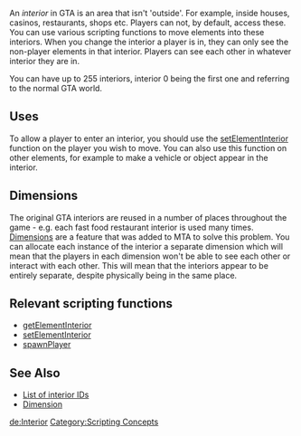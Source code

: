 An *interior* in GTA is an area that isn't 'outside'. For example, inside houses, casinos, restaurants, shops etc. Players can not, by default, access these. You can use various scripting functions to move elements into these interiors. When you change the interior a player is in, they can only see the non-player elements in that interior. Players can see each other in whatever interior they are in.

You can have up to 255 interiors, interior 0 being the first one and referring to the normal GTA world.

Uses
----

To allow a player to enter an interior, you should use the [setElementInterior](/setElementInterior.md "wikilink") function on the player you wish to move. You can also use this function on other elements, for example to make a vehicle or object appear in the interior.

Dimensions
----------

The original GTA interiors are reused in a number of places throughout the game - e.g. each fast food restaurant interior is used many times. [Dimensions](/Dimension.md "wikilink") are a feature that was added to MTA to solve this problem. You can allocate each instance of the interior a separate dimension which will mean that the players in each dimension won't be able to see each other or interact with each other. This will mean that the interiors appear to be entirely separate, despite physically being in the same place.

Relevant scripting functions
----------------------------

-   [getElementInterior](/getElementInterior.md "wikilink")
-   [setElementInterior](/setElementInterior.md "wikilink")
-   [spawnPlayer](/spawnPlayer.md "wikilink")

See Also
--------

-   [List of interior IDs](/Interior_IDs.md "wikilink")
-   [Dimension](/Dimension.md "wikilink")

[de:Interior](/de:Interior.md "wikilink") [Category:Scripting Concepts](/Category:Scripting_Concepts.md "wikilink")
